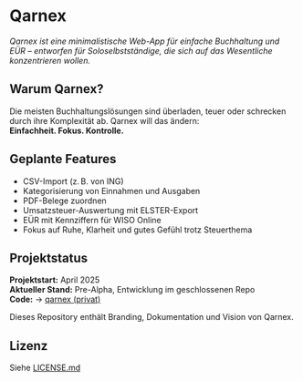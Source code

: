 # Qarnex

_Qarnex ist eine minimalistische Web-App für einfache Buchhaltung und EÜR – entworfen für Soloselbstständige, die sich auf das Wesentliche konzentrieren wollen._

## Warum Qarnex?

Die meisten Buchhaltungslösungen sind überladen, teuer oder schrecken durch ihre Komplexität ab. Qarnex will das ändern:  
**Einfachheit. Fokus. Kontrolle.**

## Geplante Features

- CSV-Import (z. B. von ING)
- Kategorisierung von Einnahmen und Ausgaben
- PDF-Belege zuordnen
- Umsatzsteuer-Auswertung mit ELSTER-Export
- EÜR mit Kennziffern für WISO Online
- Fokus auf Ruhe, Klarheit und gutes Gefühl trotz Steuerthema

## Projektstatus

**Projektstart:** April 2025  
**Aktueller Stand:** Pre-Alpha, Entwicklung im geschlossenen Repo  
**Code:** → [qarnex (privat)](https://github.com/DEIN-USERNAME/qarnex)

Dieses Repository enthält Branding, Dokumentation und Vision von Qarnex.

## Lizenz

Siehe [LICENSE.md](LICENSE.md)
